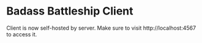 # Badass Battleship Client

Client is now self-hosted by server. Make sure to visit http://localhost:4567 to access it.
